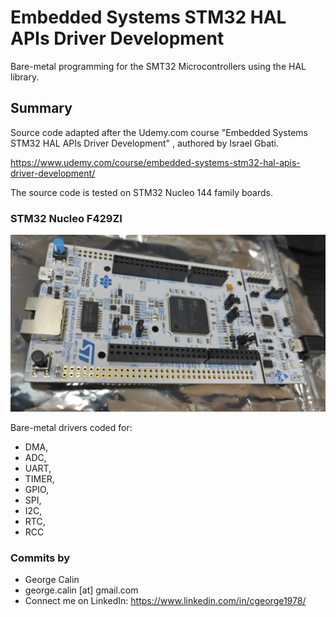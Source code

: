 # Embedded Systems STM32 HAL APIs Driver Development
Bare-metal programming for the SMT32 Microcontrollers using the HAL library.


## Summary
Source code adapted after the Udemy.com course "Embedded Systems STM32 HAL APIs Driver Development" , authored by Israel Gbati.

https://www.udemy.com/course/embedded-systems-stm32-hal-apis-driver-development/

The source code is tested on STM32 Nucleo 144 family boards.

### STM32 Nucleo F429ZI
![STM32 Nucleo 144 Development Board](STM32_Nucleo_144.jpg)

Bare-metal drivers coded for:
* DMA,
* ADC,
* UART,
* TIMER, 
* GPIO,
* SPI,
* I2C,
* RTC,
* RCC

### Commits by
* George Calin
* george.calin [at] gmail.com
* Connect me on LinkedIn: https://www.linkedin.com/in/cgeorge1978/
